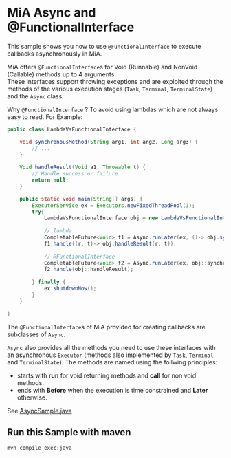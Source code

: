 # MiA Async and @FunctionalInterface

This sample shows you how to use `@FunctionalInterface` to execute callbacks asynchronously in MiA.

MiA offers `@FunctionalInterface`s for Void (Runnable) and NonVoid (Callable) methods up to 4 arguments.  
These interfaces support throwing exceptions and are exploited through the methods of the various execution stages (`Task`, `Terminal`, `TerminalState`) and the `Async` class.

Why `@FunctionalInterface` ? To avoid using lambdas which are not always easy to read. For Example:

```java
public class LambdaVsFunctionalInterface {

	void synchronousMethod(String arg1, int arg2, Long arg3) {
		// ...
	}
	
	Void handleResult(Void a1, Throwable t) {
		// Handle success or failure
		return null;
	}

	public static void main(String[] args) {
		ExecutorService ex = Executors.newFixedThreadPool(1);
		try{
			LambdaVsFunctionalInterface obj = new LambdaVsFunctionalInterface();
					
			// lambda
			CompletableFuture<Void> f1 = Async.runLater(ex, ()-> obj.synchronousMethod("Hello world", 1,  12568L));
			f1.handle((r, t)-> obj.handleResult(r, t));
			
			// @FunctionalInterface
			CompletableFuture<Void> f2 = Async.runLater(ex, obj::synchronousMethod, "Hello world", 2, 12568L);
			f2.handle(obj::handleResult);
			
		} finally {
			ex.shutdownNow();
		}
	}

}
```

The `@FunctionalInterface`s of MiA provided for creating callbacks are subclasses of `Async`.

`Async` also provides all the methods you need to use these interfaces with an asynchronous `Executor` (methods also implemented by `Task`, `Terminal` and `TerminalState`). The methods are named using the follwing principles:

- starts with <strong>run</strong> for void returning methods and <strong>call</strong> for non void methods.
- ends with <strong>Before</strong> when the execution is time constrained and <strong>Later</strong> otherwise.

See [AsyncSample.java](./src/main/java/com/github/timmy80/mia/samples/async/AsyncSample.java)

## Run this Sample with maven

```bash
mvn compile exec:java
```
